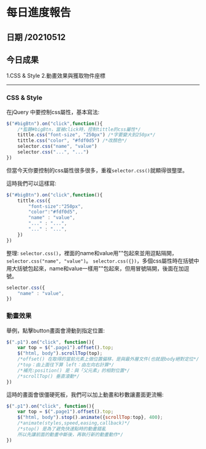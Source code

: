 每日進度報告
======
日期 /20210512
---
今日成果
---
1.CSS & Style
2.動畫效果與獲取物件座標
***

### CSS & Style
在jQuery 中要控制css屬性，基本寫法:
```javascript
$("#bigBtn").on("click",function(){ 
    /*監聽#bigBtn，當被click時，控制tittle的css屬性*/
    tittle.css("font-size", "250px") /*字要變大到250px*/
    tittle.css("color", "#fdf0d5") /*改顏色*/
    selector.css("name", "value")
    selector.css("...", "...")
})
```
但當今天你要控制的css屬性很多很多，重複`selector.css()`就顯得很壟墜。

這時我們可以這樣寫:
```javascript
$("#bigBtn").on("click",function(){
    tittle.css({
        "font-size":"250px",
        "color":"#fdf0d5",
        "name" : "value",
        "..." : "...",
        "..." : "...",
    })
})
```
整理:
`selector.css()`，裡面的name和value用""包起來並用逗點隔開，`selector.css("name", "value")`。
`selector.css({})`，多個css屬性時在括號中用大括號包起來，name和value一樣用""包起來，但用冒號隔開，後面在加逗號。
```javascript
selector.css({
    "name" : "value",
})
```

### 動畫效果

舉例，點擊button畫面會滑動到指定位置:
```javascript
$(".p1").on("click", function(){
    var top = $(".page1").offset().top;
    $("html, body").scrollTop(top);
    /*offset() 在取得的當前元素上做位置偏移，是與最外層文件(也就是body絕對定位*/
    /*top：由上面往下算 left：由左向右計算*/
    /*補充:position() 是：與「父元素」的相對位置*/
    /*scrollTop() 垂直滾動*/
})
```

這時的畫面會很僵硬死板，我們可以加上動畫和秒數讓畫面更流暢:
```javascript
$(".p1").on("click", function(){
    var top = $(".page1").offset().top;
    $("html, body").stop().animate({scrollTop:top}, 400);
    /*animate(styles,speed,easing,callback)*/
    /*stop() 是為了避免快速點時的動畫錯亂
    所以先讓前面的動畫中斷後，再執行新的動畫動作*/
})
```
